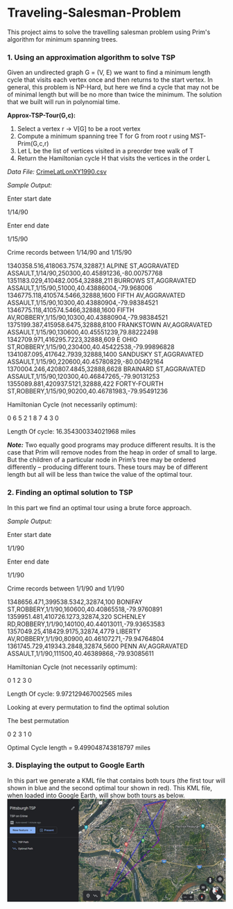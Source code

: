 # Traveling-Salesman-Problem
This project aims to solve the travelling salesman problem using Prim's algorithm for minimum spanning trees.

### 1. Using an approximation algorithm to solve TSP
Given an undirected graph G = (V, E) we want to find a minimum length cycle that visits each vertex once and then returns to the start vertex. In general, this problem is NP-Hard, but here we find a cycle that may not be of minimal length but will be no more than twice the minimum. The solution that we built will run in polynomial time. 

**Approx-TSP-Tour(G,c):**
1. Select a vertex r  -> V[G] to be a root vertex
2. Compute a minimum spanning tree T for G from root r using MST-Prim(G,c,r) 
3. Let L be the list of vertices visited in a preorder tree walk of T  
4. Return the Hamiltonian cycle H that visits the vertices in the order L 

*Data File:* [CrimeLatLonXY1990.csv](https://github.com/sreemoyeemukherjee/Traveling-Salesman-Problem/blob/main/CrimeLatLonXY1990.csv)

*Sample Output:*

Enter start date

1/14/90

Enter end date 

1/15/90  

Crime records between 1/14/90 and 1/15/90 

1340358.516,418063.7574,32887,1 ALPINE ST,AGGRAVATED ASSAULT,1/14/90,250300,40.45891236,-80.00757768 1351183.029,410482.0054,32888,211 BURROWS ST,AGGRAVATED ASSAULT,1/15/90,51000,40.43886004,-79.968006 1346775.118,410574.5466,32888,1600 FIFTH AV,AGGRAVATED ASSAULT,1/15/90,10300,40.43880904,-79.98384521 1346775.118,410574.5466,32888,1600 FIFTH AV,ROBBERY,1/15/90,10300,40.43880904,-79.98384521 1375199.387,415958.6475,32888,8100 FRANKSTOWN AV,AGGRAVATED ASSAULT,1/15/90,130600,40.45551239,79.88222498 1342709.971,416295.7223,32888,609 E OHIO ST,ROBBERY,1/15/90,230400,40.45422538,-79.99896828 1341087.095,417642.7939,32888,1400 SANDUSKY ST,AGGRAVATED ASSAULT,1/15/90,220600,40.45780829,-80.00492164 1370004.246,420807.4845,32888,6628 BRAINARD ST,AGGRAVATED ASSAULT,1/15/90,120300,40.46847265,-79.90131253 1355089.881,420937.5121,32888,422 FORTY-FOURTH ST,ROBBERY,1/15/90,90200,40.46781983,-79.95491236 

Hamiltonian Cycle (not necessarily optimum):

0  6  5  2  1  8  7  4  3  0   

Length Of cycle:  16.354300334021968 miles 

***Note:***  Two equally good programs may produce different results. It is the case that Prim will remove nodes from the heap in order of small to large. But the children of a particular node in Prim’s tree may be ordered differently – producing different tours. These tours may be of different length but all will be less than twice the value of the optimal tour. 
### 2. Finding an optimal solution to TSP
In this part we find an optimal tour using a brute force approach. 

*Sample Output:*

Enter start date 

1/1/90

Enter end date

1/1/90 

Crime records between 1/1/90 and 1/1/90 

1348656.471,399538.5342,32874,100 BONIFAY ST,ROBBERY,1/1/90,160600,40.40865518,-79.9760891 1359951.481,410726.1273,32874,320 SCHENLEY RD,ROBBERY,1/1/90,140100,40.44013011,-79.93653583 1357049.25,418429.9175,32874,4779 LIBERTY AV,ROBBERY,1/1/90,80900,40.46107271,-79.94764804 1361745.729,419343.2848,32874,5600 PENN AV,AGGRAVATED ASSAULT,1/1/90,111500,40.46389868,-79.93085611 

Hamiltonian Cycle (not necessarily optimum): 

0  1  2  3  0   

Length Of cycle: 9.972129467002565 miles 

Looking at every permutation to find the optimal solution 

The best permutation

0  2  3  1  0  

Optimal Cycle length = 9.499048743818797 miles 

### 3. Displaying the output to Google Earth
In this part we generate a KML file that contains both tours (the first tour will shown in blue and the second optimal tour shown in red). This KML file, when loaded into Google Earth, will show both tours as below. 
![](https://github.com/sreemoyeemukherjee/Traveling-Salesman-Problem/blob/main/Screenshots/ScreenshotGoogleEarth.jpg)
